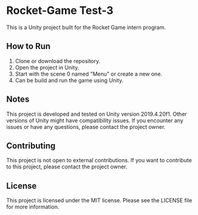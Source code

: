 # Rocket-Game Test-3
This is a Unity project built for the Rocket Game intern program.

## How to Run
1. Clone or download the repository.
2. Open the project in Unity.
3. Start with the scene 0 named "Menu" or create a new one.
4. Can be build and run the game using Unity.
## Notes
This project is developed and tested on Unity version 2019.4.20f1. Other versions of Unity might have compatibility issues.
If you encounter any issues or have any questions, please contact the project owner.
## Contributing
This project is not open to external contributions. If you want to contribute to this project, please contact the project owner.

## License
This project is licensed under the MIT license. Please see the LICENSE file for more information.
